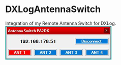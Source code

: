 # DXLogAntennaSwitch
Integration of my Remote Antenna Switch for DXLog.
![Screenshot](antenna_switch.JPG)
